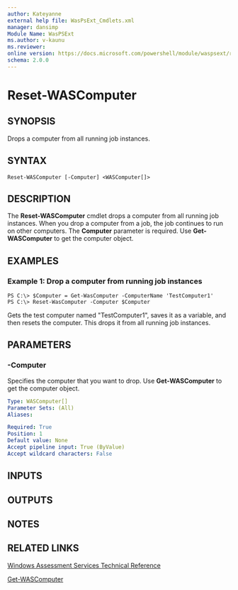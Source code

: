 ```yaml
---
author: Kateyanne
external help file: WasPsExt_Cmdlets.xml
manager: dansimp
Module Name: WasPSExt
ms.author: v-kaunu
ms.reviewer: 
online version: https://docs.microsoft.com/powershell/module/waspsext/reset-wascomputer?view=windowsserver2012-ps&wt.mc_id=ps-gethelp
schema: 2.0.0
---
```


# Reset-WASComputer

## SYNOPSIS
Drops a computer from all running job instances.

## SYNTAX

```
Reset-WASComputer [-Computer] <WASComputer[]>
```

## DESCRIPTION
The **Reset-WASComputer** cmdlet drops a computer from all running job instances.
When you drop a computer from a job, the job continues to run on other computers.
The **Computer** parameter is required.
Use **Get-WASComputer** to get the computer object.

## EXAMPLES

### Example 1: Drop a computer from running job instances
```
PS C:\> $Computer = Get-WasComputer -ComputerName 'TestComputer1'
PS C:\> Reset-WasComputer -Computer $Computer
```

Gets the test computer named "TestComputer1", saves it as a variable, and then resets the computer.
This drops it from all running job instances.

## PARAMETERS

### -Computer
Specifies the computer that you want to drop.
Use **Get-WASComputer** to get the computer object.

```yaml
Type: WASComputer[]
Parameter Sets: (All)
Aliases: 

Required: True
Position: 1
Default value: None
Accept pipeline input: True (ByValue)
Accept wildcard characters: False
```

## INPUTS

## OUTPUTS

## NOTES

## RELATED LINKS

[Windows Assessment Services Technical Reference](https://go.microsoft.com/fwlink/?LinkId=215628)

[Get-WASComputer](./Get-WASComputer.md)

